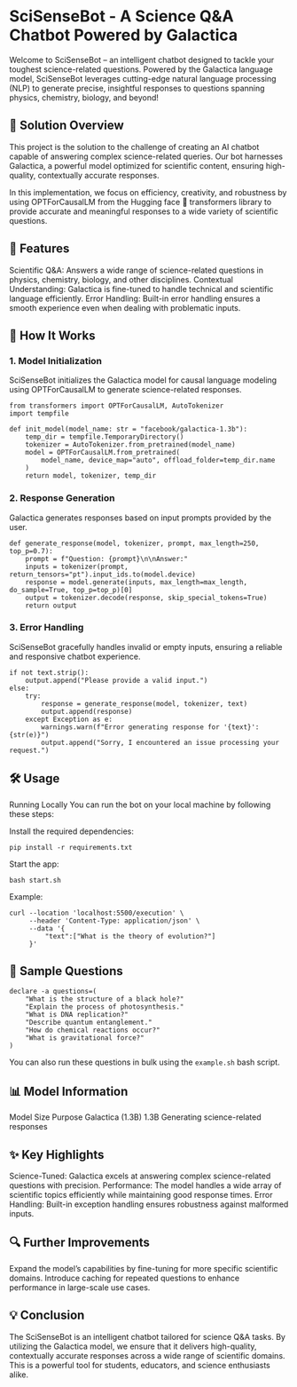 <!-- # SciSenseBot - A Galactica based Chatbot to answer Science related Questions

## Task
Forge an 💬NLP chatbot that doesn’t just answer, but masters science-related questions.

## Ground Rules
Step up with any arsenal (read: libraries or packages) you believe in, but remember:
* 👎 External services like chatGPT are off-limits. Stand on your own.
* 👎 Plagiarism is for the weak. Forge your own path.
* 👎 A broken app equals failure. Non-negotiable.

## Deployment Options
The application can be executed in two different ways:
* locally by running the `start.sh` 
* on in a docker container using `Dockerfile` 

## Proving Your Mettle
* Submit your masterpiece on GitHub. We want the link within **1 week, not a second more**.
* Go the extra mile and include a video where you walk us through your solution, showcasing 
it in live action. 
* We want to see not just what you've created but also how you envisioned and executed it


## This Is It
We're not just evaluating a project; we're judging your potential to revolutionize our 
landscape. A half-baked app won’t cut it.

We're zeroing in on:
* 👍 Exceptional documentation.
* 👍 Code that speaks volumes.
* 👍 Inventiveness that dazzles.
* 👍 A problem-solving beast.
* 👍 Unwavering adherence to the brief -->

# SciSenseBot - A Science Q&A Chatbot Powered by Galactica
Welcome to SciSenseBot – an intelligent chatbot designed to tackle your toughest science-related questions. Powered by the Galactica language model, SciSenseBot leverages cutting-edge natural language processing (NLP) to generate precise, insightful responses to questions spanning physics, chemistry, biology, and beyond!

## 🌟 Solution Overview
This project is the solution to the challenge of creating an AI chatbot capable of answering complex science-related queries. Our bot harnesses Galactica, a powerful model optimized for scientific content, ensuring high-quality, contextually accurate responses.

In this implementation, we focus on efficiency, creativity, and robustness by using OPTForCausalLM from the Hugging face 🤗 transformers library to provide accurate and meaningful responses to a wide variety of scientific questions.

## 🚀 Features
Scientific Q&A: Answers a wide range of science-related questions in physics, chemistry, biology, and other disciplines.
Contextual Understanding: Galactica is fine-tuned to handle technical and scientific language efficiently.
Error Handling: Built-in error handling ensures a smooth experience even when dealing with problematic inputs.

## 🧠 How It Works
### 1. Model Initialization
SciSenseBot initializes the Galactica model for causal language modeling using OPTForCausalLM to generate science-related responses.

```
from transformers import OPTForCausalLM, AutoTokenizer
import tempfile

def init_model(model_name: str = "facebook/galactica-1.3b"):
    temp_dir = tempfile.TemporaryDirectory()
    tokenizer = AutoTokenizer.from_pretrained(model_name)
    model = OPTForCausalLM.from_pretrained(
        model_name, device_map="auto", offload_folder=temp_dir.name
    )
    return model, tokenizer, temp_dir
```

### 2. Response Generation
Galactica generates responses based on input prompts provided by the user.

```
def generate_response(model, tokenizer, prompt, max_length=250, top_p=0.7):
    prompt = f"Question: {prompt}\n\nAnswer:"
    inputs = tokenizer(prompt, return_tensors="pt").input_ids.to(model.device)
    response = model.generate(inputs, max_length=max_length, do_sample=True, top_p=top_p)[0]
    output = tokenizer.decode(response, skip_special_tokens=True)
    return output
```

### 3. Error Handling
SciSenseBot gracefully handles invalid or empty inputs, ensuring a reliable and responsive chatbot experience.

```
if not text.strip():
    output.append("Please provide a valid input.")
else:
    try:
        response = generate_response(model, tokenizer, text)
        output.append(response)
    except Exception as e:
        warnings.warn(f"Error generating response for '{text}': {str(e)}")
        output.append("Sorry, I encountered an issue processing your request.")
```

## 🛠️ Usage
Running Locally
You can run the bot on your local machine by following these steps:

Install the required dependencies:

```
pip install -r requirements.txt
```

Start the app:

```
bash start.sh
```

Example:

```
curl --location 'localhost:5500/execution' \
     --header 'Content-Type: application/json' \
     --data '{
         "text":["What is the theory of evolution?"]
     }'
```

## 🧪 Sample Questions

```
declare -a questions=(
    "What is the structure of a black hole?"
    "Explain the process of photosynthesis."
    "What is DNA replication?"
    "Describe quantum entanglement."
    "How do chemical reactions occur?"
    "What is gravitational force?"
)
```

You can also run these questions in bulk using the `example.sh` bash script.

## 📊 Model Information
Model	Size	Purpose
Galactica (1.3B)	1.3B	Generating science-related responses

## ✨ Key Highlights
Science-Tuned: Galactica excels at answering complex science-related questions with precision.
Performance: The model handles a wide array of scientific topics efficiently while maintaining good response times.
Error Handling: Built-in exception handling ensures robustness against malformed inputs.

## 🔍 Further Improvements
Expand the model’s capabilities by fine-tuning for more specific scientific domains.
Introduce caching for repeated questions to enhance performance in large-scale use cases.

## 💡 Conclusion
The SciSenseBot is an intelligent chatbot tailored for science Q&A tasks. By utilizing the Galactica model, we ensure that it delivers high-quality, contextually accurate responses across a wide range of scientific domains. This is a powerful tool for students, educators, and science enthusiasts alike.
